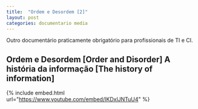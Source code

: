 ```yaml
---
title:  "Ordem e Desordem [2]"
layout: post
categories: documentario media
---
```


Outro documentário praticamente obrigatório para profissionais de TI e CI. 


## Ordem e Desordem [Order and Disorder] A história da informação [The history of information] 

{% include embed.html url="https://www.youtube.com/embed/IKDxlJNTuU4" %}
